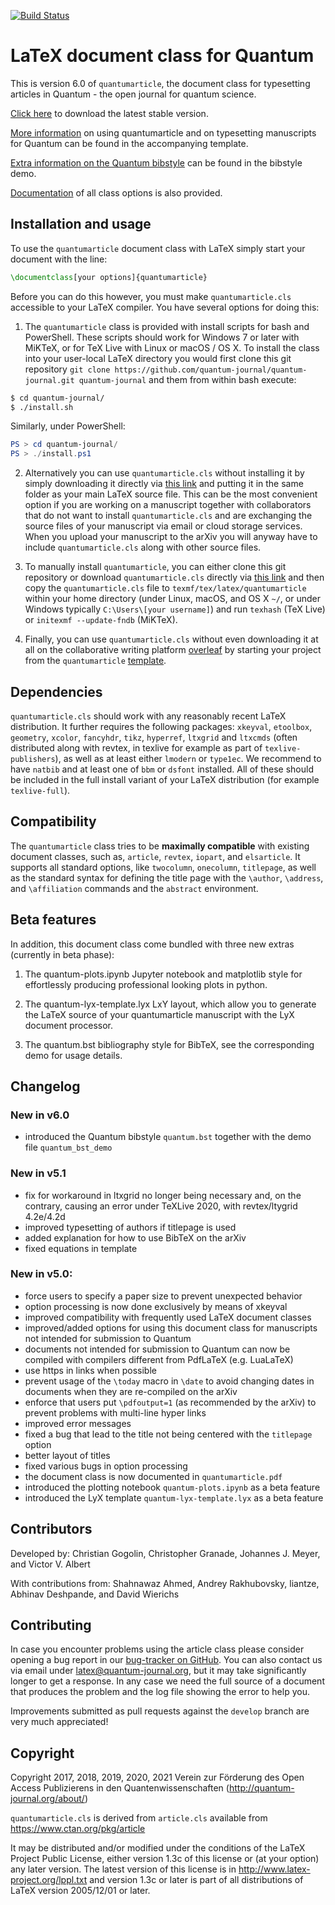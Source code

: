 [![Build Status](https://travis-ci.org/quantum-journal/quantum-journal.svg?branch=master)](https://travis-ci.org/quantum-journal/quantum-journal)

# LaTeX document class for Quantum

This is version 6.0 of `quantumarticle`, the document class for typesetting articles in Quantum - the open journal for quantum science.

[Click here](https://raw.githubusercontent.com/quantum-journal/quantum-journal/master/quantumarticle.cls) to download the latest stable version.

[More information](https://raw.githubusercontent.com/quantum-journal/quantum-journal/master/quantum-template.pdf) on using quantumarticle and on typesetting manuscripts for Quantum can be found in the accompanying template.

[Extra information on the Quantum bibstyle](https://raw.githubusercontent.com/quantum-journal/quantum-journal/master/quantum_bst_demo.pdf) can be found in the bibstyle demo.

[Documentation](https://raw.githubusercontent.com/quantum-journal/quantum-journal/master/quantumarticle.pdf) of all class options is also provided.


## Installation and usage

To use the `quantumarticle` document class with LaTeX simply start your document with the line:

```latex
\documentclass[your options]{quantumarticle}

```
Before you can do this however, you must make `quantumarticle.cls` accessible to your LaTeX compiler. You have several options for doing this:

1. The `quantumarticle` class is provided with install scripts for bash and PowerShell. These scripts should work for Windows 7 or later with MiKTeX, or for TeX Live with Linux or macOS / OS X. To install the class into your user-local LaTeX directory you would first clone this git repository `git clone https://github.com/quantum-journal/quantum-journal.git quantum-journal` and them from within bash execute:
 ```bash
 $ cd quantum-journal/
 $ ./install.sh
 ```
 Similarly, under PowerShell:
 ```powershell
 PS > cd quantum-journal/
 PS > ./install.ps1
 ```

2. Alternatively you can use `quantumarticle.cls` without installing it by simply downloading it directly via [this link](https://raw.githubusercontent.com/quantum-journal/quantum-journal/master/quantumarticle.cls) and putting it in the same folder as your main LaTeX source file. This can be the most convenient option if you are working on a manuscript together with collaborators that do not want to install `quantumarticle.cls` and are exchanging the source files of your manuscript via email or cloud storage services. When you upload your manuscript to the arXiv you will anyway have to include `quantumarticle.cls` along with other source files.

3. To manually install `quantumarticle`, you can either clone this git repository or download `quantumarticle.cls` directly via [this link](https://raw.githubusercontent.com/quantum-journal/quantum-journal/master/quantumarticle.cls) and then copy the `quantumarticle.cls` file to `texmf/tex/latex/quantumarticle` within your home directory (under Linux, macOS, and OS X `~/`, or under Windows typically `C:\Users\[your username]`) and run `texhash` (TeX Live) or `initexmf --update-fndb` (MiKTeX).

4. Finally, you can use `quantumarticle.cls` without even downloading it at all on the collaborative writing platform [overleaf](https://www.overleaf.com/) by starting your project from the `quantumarticle` [template](https://www.overleaf.com/latex/templates/template-for-submission-to-quantum-journal/gsjgyhxrtrzy).

## Dependencies

`quantumarticle.cls` should work with any reasonably recent LaTeX distribution. It further requires the following packages: `xkeyval`, `etoolbox`, `geometry`, `xcolor`, `fancyhdr`, `tikz`, `hyperref`, `ltxgrid` and `ltxcmds` (often distributed along with revtex, in texlive for example as part of `texlive-publishers`), as well as at least either `lmodern` or `type1ec`. We recommend to have `natbib` and at least one of `bbm` or `dsfont` installed. All of these should be included in the full install variant of your LaTeX distribution (for example `texlive-full`).

## Compatibility

The `quantumarticle` class tries to be **maximally compatible** with existing document classes, such as, `article`, `revtex`, `iopart`, and `elsarticle`. It supports all standard options, like `twocolumn`, `onecolumn`, `titlepage`, as well as the standard syntax for defining the title page with the `\author`, `\address`, and `\affiliation` commands and the `abstract` environment.

## Beta features

In addition, this document class come bundled with three new extras (currently in beta phase):

1. The quantum-plots.ipynb Jupyter notebook and matplotlib style for effortlessly producing professional looking plots in python.

2. The quantum-lyx-template.lyx LxY layout, which allow you to generate the LaTeX source of your quantumarticle manuscript with the LyX document processor.

3. The quantum.bst bibliography style for BibTeX, see the corresponding demo for usage details.

## Changelog

### New in v6.0

* introduced the Quantum bibstyle `quantum.bst` together with the demo file `quantum_bst_demo`

### New in v5.1

* fix for workaround in ltxgrid no longer being necessary and, on the contrary, causing an error under TeXLive 2020, with revtex/ltygrid 4.2e/4.2d
* improved typesetting of authors if titlepage is used
* added explanation for how to use BibTeX on the arXiv
* fixed equations in template

### New in v5.0:

* force users to specify a paper size to prevent unexpected behavior
* option processing is now done exclusively by means of xkeyval
* improved compatibility with frequently used LaTeX document classes
* improved/added options for using this document class for manuscripts not intended for submission to Quantum
* documents not intended for submission to Quantum can now be compiled with compilers different from PdfLaTeX (e.g. LuaLaTeX)
* use https in links when possible
* prevent usage of the `\today` macro in `\date` to avoid changing dates in documents when they are re-compiled on the arXiv
* enforce that users put `\pdfoutput=1` (as recommended by the arXiv) to prevent problems with multi-line hyper links
* improved error messages
* fixed a bug that lead to the title not being centered with the `titlepage` option
* better layout of titles
* fixed various bugs in option processing
* the document class is now documented in `quantumarticle.pdf`
* introduced the plotting notebook `quantum-plots.ipynb` as a beta feature
* introduced the LyX template `quantum-lyx-template.lyx` as a beta feature

## Contributors

Developed by: Christian Gogolin, Christopher Granade, Johannes J. Meyer, and Victor V. Albert

With contributions from: Shahnawaz Ahmed, Andrey Rakhubovsky, liantze,
Abhinav Deshpande, and David Wierichs

## Contributing

In case you encounter problems using the article class please consider opening a bug report in our [bug-tracker on GitHub](https://github.com/quantum-journal/quantum-journal/issues).
You can also contact us via email under latex@quantum-journal.org, but it may take significantly longer to get a response.
In any case we need the full source of a document that produces the problem and the log file showing the error to help you.

Improvements submitted as pull requests against the `develop` branch are very much appreciated!

## Copyright

Copyright 2017, 2018, 2019, 2020, 2021
Verein zur Förderung des Open Access Publizierens in den Quantenwissenschaften
(http://quantum-journal.org/about/)

`quantumarticle.cls` is derived from `article.cls` available from
https://www.ctan.org/pkg/article

It may be distributed and/or modified under the
conditions of the LaTeX Project Public License, either version 1.3c
of this license or (at your option) any later version.
The latest version of this license is in
http://www.latex-project.org/lppl.txt
and version 1.3c or later is part of all distributions of LaTeX
version 2005/12/01 or later.

[comment]: # (To submit to the overleaf gallery: push, open the project, go to Journals and Services and click Submit to Overleaf Gallery. To submit to sharelatex: write them an email)
